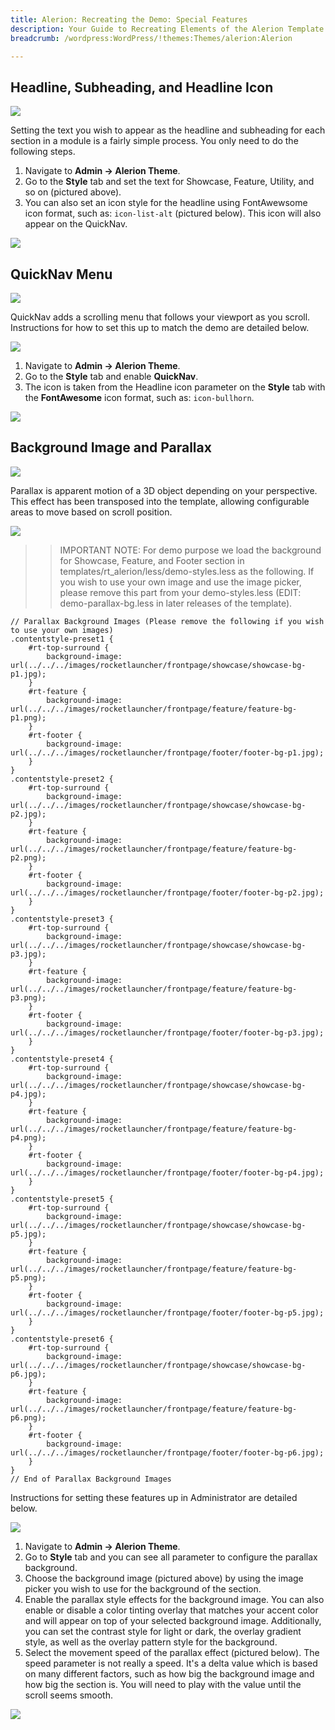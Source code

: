 ```yaml
---
title: Alerion: Recreating the Demo: Special Features
description: Your Guide to Recreating Elements of the Alerion Template for WordPress
breadcrumb: /wordpress:WordPress/!themes:Themes/alerion:Alerion

---
```


Headline, Subheading, and Headline Icon
-----

![][headline3]

Setting the text you wish to appear as the headline and subheading for each section in a module is a fairly simple process. You only need to do the following steps.

1. Navigate to **Admin -> Alerion Theme**.
2. Go to the **Style** tab and set the text for Showcase, Feature, Utility, and so on (pictured above).
4. You can also set an icon style for the headline using FontAwewsome icon format, such as: `icon-list-alt` (pictured below). This icon will also appear on the QuickNav.

![][headline2]

QuickNav Menu
-----

![][quicknav1]

QuickNav adds a scrolling menu that follows your viewport as you scroll. Instructions for how to set this up to match the demo are detailed below.

![][quicknav2]

1. Navigate to **Admin -> Alerion Theme**.
2. Go to the **Style** tab and enable **QuickNav**.
3. The icon is taken from the Headline icon parameter on the **Style** tab with the **FontAwesome** icon format, such as: `icon-bullhorn`.

![][quicknav3]

Background Image and Parallax
-----

![][parallax1]

Parallax is apparent motion of a 3D object depending on your perspective. This effect has been transposed into the template, allowing configurable areas to move based on scroll position.

![][parallax2]

>> IMPORTANT NOTE: For demo purpose we load the background for Showcase, Feature, and Footer section in templates/rt_alerion/less/demo-styles.less as the following. If you wish to use your own image and use the image picker, please remove this part from your demo-styles.less (EDIT: demo-parallax-bg.less in later releases of the template).

~~~
// Parallax Background Images (Please remove the following if you wish to use your own images)
.contentstyle-preset1 {
    #rt-top-surround {
        background-image: url(../../../images/rocketlauncher/frontpage/showcase/showcase-bg-p1.jpg);
    }
    #rt-feature {
        background-image: url(../../../images/rocketlauncher/frontpage/feature/feature-bg-p1.png);
    }   
    #rt-footer {
        background-image: url(../../../images/rocketlauncher/frontpage/footer/footer-bg-p1.jpg);
    }   
}
.contentstyle-preset2 {
    #rt-top-surround {
        background-image: url(../../../images/rocketlauncher/frontpage/showcase/showcase-bg-p2.jpg);
    }
    #rt-feature {
        background-image: url(../../../images/rocketlauncher/frontpage/feature/feature-bg-p2.png);
    }      
    #rt-footer {
        background-image: url(../../../images/rocketlauncher/frontpage/footer/footer-bg-p2.jpg);
    }   
}
.contentstyle-preset3 {
    #rt-top-surround {
        background-image: url(../../../images/rocketlauncher/frontpage/showcase/showcase-bg-p3.jpg);
    }
    #rt-feature {
        background-image: url(../../../images/rocketlauncher/frontpage/feature/feature-bg-p3.png);
    }      
    #rt-footer {
        background-image: url(../../../images/rocketlauncher/frontpage/footer/footer-bg-p3.jpg);
    }   
}
.contentstyle-preset4 {
    #rt-top-surround {
        background-image: url(../../../images/rocketlauncher/frontpage/showcase/showcase-bg-p4.jpg);
    }
    #rt-feature {
        background-image: url(../../../images/rocketlauncher/frontpage/feature/feature-bg-p4.png);
    }      
    #rt-footer {
        background-image: url(../../../images/rocketlauncher/frontpage/footer/footer-bg-p4.jpg);
    }   
}
.contentstyle-preset5 {
    #rt-top-surround {
        background-image: url(../../../images/rocketlauncher/frontpage/showcase/showcase-bg-p5.jpg);
    }
    #rt-feature {
        background-image: url(../../../images/rocketlauncher/frontpage/feature/feature-bg-p5.png);
    }      
    #rt-footer {
        background-image: url(../../../images/rocketlauncher/frontpage/footer/footer-bg-p5.jpg);
    }   
}
.contentstyle-preset6 {
    #rt-top-surround {
        background-image: url(../../../images/rocketlauncher/frontpage/showcase/showcase-bg-p6.jpg);
    }
    #rt-feature {
        background-image: url(../../../images/rocketlauncher/frontpage/feature/feature-bg-p6.png);
    }      
    #rt-footer {
        background-image: url(../../../images/rocketlauncher/frontpage/footer/footer-bg-p6.jpg);
    }   
}
// End of Parallax Background Images
~~~

Instructions for setting these features up in Administrator are detailed below.

![][parallax3]

1. Navigate to **Admin -> Alerion Theme**.
2. Go to **Style** tab and you can see all parameter to configure the parallax background.
3. Choose the background image (pictured above) by using the image picker you wish to use for the background of the section.
4. Enable the parallax style effects for the background image. You can also enable or disable a color tinting overlay that matches your accent color and will appear on top of your selected background image. Additionally, you can set the contrast style for light or dark, the overlay gradient style, as well as the overlay pattern style for the background.
5. Select the movement speed of the parallax effect (pictured below). The speed parameter is not really a speed. It's a delta value which is based on many different factors, such as how big the background image and how big the section is. You will need to play with the value until the scroll seems smooth.

![][parallax4]

[headline2]: assets/headline_2.jpeg
[headline3]: assets/headline_3.jpeg
[quicknav1]: assets/quicknav_1.jpeg
[quicknav2]: assets/quicknav_2.jpeg
[quicknav3]: assets/quicknav_3.jpeg
[parallax1]: assets/parallax_1.jpeg
[parallax2]: assets/parallax_2.jpeg
[parallax3]: assets/parallax_3.jpeg
[parallax4]: assets/parallax_4.jpeg